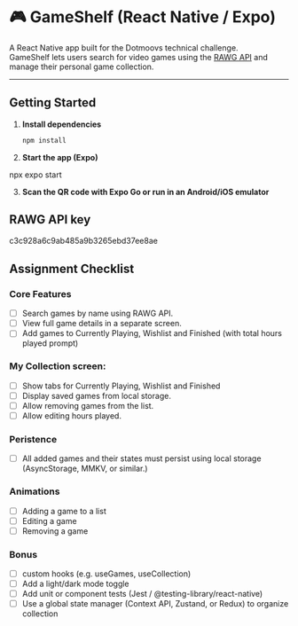 # 🎮 GameShelf (React Native / Expo)

A React Native app built for the Dotmoovs technical challenge.  
GameShelf lets users search for video games using the [RAWG API](https://rawg.io/apidocs) and manage their personal game collection.

---

## Getting Started

1. **Install dependencies**

   ```bash
   npm install

   ```

2. **Start the app (Expo)**

npx expo start

3. **Scan the QR code with Expo Go or run in an Android/iOS emulator**

## RAWG API key

c3c928a6c9ab485a9b3265ebd37ee8ae

## Assignment Checklist

### Core Features

- [ ] Search games by name using RAWG API.
- [ ] View full game details in a separate screen.
- [ ] Add games to Currently Playing, Wishlist and Finished (with total hours played prompt)

### My Collection screen:

- [ ] Show tabs for Currently Playing, Wishlist and Finished
- [ ] Display saved games from local storage.
- [ ] Allow removing games from the list.
- [ ] Allow editing hours played.

### Peristence

- [ ] All added games and their states must persist using local storage (AsyncStorage, MMKV, or similar.)

### Animations

- [ ] Adding a game to a list
- [ ] Editing a game
- [ ] Removing a game

### Bonus

- [ ] custom hooks (e.g. useGames, useCollection)
- [ ] Add a light/dark mode toggle
- [ ] Add unit or component tests (Jest / @testing-library/react-native)
- [ ] Use a global state manager (Context API, Zustand, or Redux) to organize collection
